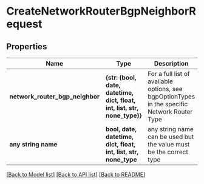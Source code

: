 # CreateNetworkRouterBgpNeighborRequest


## Properties
Name | Type | Description | Notes
------------ | ------------- | ------------- | -------------
**network_router_bgp_neighbor** | **{str: (bool, date, datetime, dict, float, int, list, str, none_type)}** | For a full list of available options, see bgpOptionTypes in the specific Network Router Type | [optional] 
**any string name** | **bool, date, datetime, dict, float, int, list, str, none_type** | any string name can be used but the value must be the correct type | [optional]

[[Back to Model list]](../README.md#documentation-for-models) [[Back to API list]](../README.md#documentation-for-api-endpoints) [[Back to README]](../README.md)


